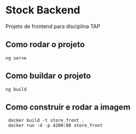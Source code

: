 # Stock Backend

Projeto de frontend para disciplina TAP

## Como rodar o projeto

```
ng serve
```

## Como buildar o projeto

```
ng build
```

## Como construir e rodar a imagem

```
 docker build -t store_front . 
 docker run -d -p 4200:80 store_front
```
